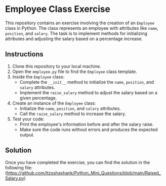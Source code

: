 # Employee Class Exercise

This repository contains an exercise involving the creation of an `Employee` class in Python. The class represents an employee with attributes like `name`, `position`, and `salary`. The task is to implement methods for initializing attributes and adjusting the salary based on a percentage increase.

## Instructions

1. Clone this repository to your local machine.
2. Open the `employee.py` file to find the `Employee` class template.
3. Inside the `Employee` class:
   - Complete the `__init__` method to initialize the `name`, `position`, and `salary` attributes.
   - Implement the `raise_salary` method to adjust the salary based on a given percentage.
4. Create an instance of the `Employee` class:
   - Initialize the `name`, `position`, and `salary` attributes.
   - Call the `raise_salary` method to increase the salary.
5. Test your code:
   - Print the employee's information before and after the salary raise.
   - Make sure the code runs without errors and produces the expected output.

## Solution

Once you have completed the exercise, you can find the solution in the following file:
(https://github.com/Itzsshashank/Python_Mini_Questions/blob/main/Raised_Salary.py)
